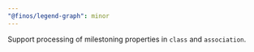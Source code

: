 ```yaml
---
"@finos/legend-graph": minor
---
```


Support processing of milestoning properties in `class` and `association`.
